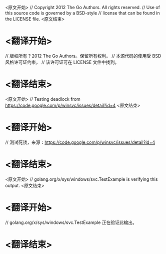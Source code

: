 
<原文开始>
// Copyright 2012 The Go Authors. All rights reserved.
// Use of this source code is governed by a BSD-style
// license that can be found in the LICENSE file.
<原文结束>

# <翻译开始>
// 版权所有 ? 2012 The Go Authors。保留所有权利。
// 本源代码的使用受 BSD 风格许可证约束，
// 该许可证可在 LICENSE 文件中找到。
# <翻译结束>


<原文开始>
// Testing deadlock from https://code.google.com/p/winsvc/issues/detail?id=4
<原文结束>

# <翻译开始>
// 测试死锁，来源：https://code.google.com/p/winsvc/issues/detail?id=4
# <翻译结束>


<原文开始>
// golang.org/x/sys/windows/svc.TestExample is verifying this output.
<原文结束>

# <翻译开始>
// golang.org/x/sys/windows/svc.TestExample 正在验证此输出。
# <翻译结束>

